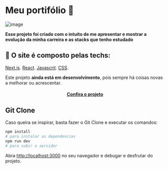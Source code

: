 <h1 aligin="center"> Meu portifólio &#128310;</h1>

![image](https://github.com/Naumsantos/my-portfolio/assets/59515812/4bfafbee-f0ef-4923-a395-d05d9daaefbc)

**Esse projeto foi criado com o intuíto de me apresentar e mostrar a evolução da minha carreira e as stacks que tenho estudado**

## 🤯 O site é composto pelas techs:
[Next.js](https://nextjs.org/).
[React](https://react.dev/learn).
[Javascrit](https://developer.mozilla.org/pt-BR/docs/Learn/JavaScript/First_steps/What_is_JavaScript).
[CSS](https://developer.mozilla.org/pt-BR/docs/Learn/Getting_started_with_the_web/CSS_basics).


Este projeto **ainda está em desenvolvimento**, pois sempre há coisas novas a melhorar ou acrescentar.

<h4 align="center"><a href="https://naummourao.vercel.app">Confira o projeto</a></h4>

## Git Clone
Caso queira se inspirar, basta fazer o Git Clone e executar os comandos:

```bash
npm install
# para instalar as dependencias
npm run dev
# para subir o servidor
```

Abra [http://localhost:3000](http://localhost:3000) no seu navegador e debugar e desfrutar do projeto.
